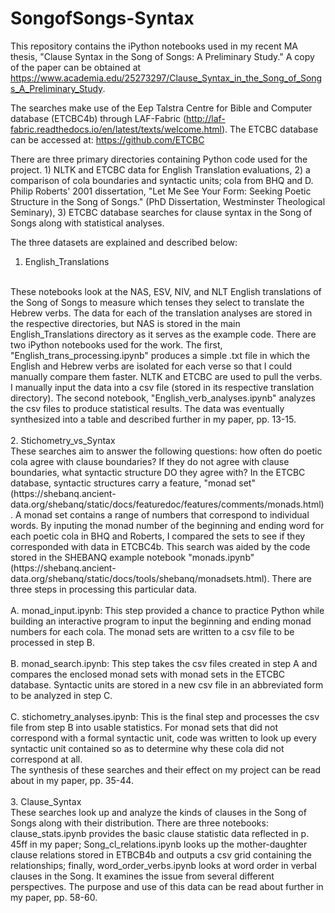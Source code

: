 # SongofSongs-Syntax

This repository contains the iPython notebooks used in my recent MA thesis, "Clause Syntax in the Song of Songs: A Preliminary Study." A copy of the paper can be obtained at https://www.academia.edu/25273297/Clause_Syntax_in_the_Song_of_Songs_A_Preliminary_Study.

The searches make use of the Eep Talstra Centre for Bible and Computer database (ETCBC4b) through LAF-Fabric (http://laf-fabric.readthedocs.io/en/latest/texts/welcome.html). 
The ETCBC database can be accessed at: 
https://github.com/ETCBC

There are three primary directories containing Python code used for the project. 1) NLTK and ETCBC data for English Translation evaluations, 2) a comparison of cola boundaries and syntactic units; cola from BHQ and D. Philip Roberts' 2001 dissertation, "Let Me See Your Form: Seeking Poetic Structure in the Song of Songs." (PhD Dissertation, Westminster Theological Seminary), 3) ETCBC database searches for clause syntax in the Song of Songs along with statistical analyses.

The three datasets are explained and described below:

1. English_Translations
<br>
These notebooks look at the NAS, ESV, NIV, and NLT English translations of the Song of Songs to measure which tenses they select to translate the Hebrew verbs. The data for each of the translation analyses are stored in the respective directories, but NAS is stored in the main English_Translations directory as it serves as the example code. There are two iPython notebooks used for the work. The first, "English_trans_processing.ipynb" produces a simple .txt file in which the English and Hebrew verbs are isolated for each verse so that I could manually compare them faster. NLTK and ETCBC are used to pull the verbs. I manually input the data into a csv file (stored in its respective translation directory). The second notebook, "English_verb_analyses.ipynb" analyzes the csv files to produce statistical results. The data was eventually synthesized into a table and described further in my paper, pp. 13-15.
<br>
<br>
2. Stichometry_vs_Syntax
<br>
These searches aim to answer the following questions: how often do poetic cola agree with clause boundaries? If they do not agree with clause boundaries, what syntactic structure DO they agree with? In the ETCBC database, syntactic structures carry a feature, "monad set" (https://shebanq.ancient-data.org/shebanq/static/docs/featuredoc/features/comments/monads.html). A monad set contains a range of numbers that correspond to individual words. By inputing the monad number of the beginning and ending word for each poetic cola in BHQ and Roberts, I compared the sets to see if they corresponded with data in ETCBC4b. This search was aided by the code stored in the SHEBANQ example notebook "monads.ipynb" (https://shebanq.ancient-data.org/shebanq/static/docs/tools/shebanq/monadsets.html). There are three steps in processing this particular data. 
<br>
<br>
    A. monad_input.ipynb: This step provided a chance to practice Python while building an interactive program to input the beginning and ending monad numbers for each cola. The monad sets are written to a csv file to be processed in step B.
    <br>
    <br>
    B. monad_search.ipynb: This step takes the csv files created in step A and compares the enclosed monad sets with monad sets in the ETCBC database. Syntactic units are stored in a new csv file in an abbreviated form to be analyzed in step C. 
    <br>
    <br>
    C. stichometry_analyses.ipynb: This is the final step and processes the csv file from step B into usable statistics. For monad sets that did not correspond with a formal syntactic unit, code was written to look up every syntactic unit contained so as to determine why these cola did not correspond at all.
<br>
The synthesis of these searches and their effect on my project can be read about in my paper, pp. 35-44.
<br>
<br>
3. Clause_Syntax
<br>
These searches look up and analyze the kinds of clauses in the Song of Songs along with their distribution. There are three notebooks: clause_stats.ipynb provides the basic clause statistic data reflected in p. 45ff in my paper; Song_cl_relations.ipynb looks up the mother-daughter clause relations stored in ETBCB4b and outputs a csv grid containing the relationships; finally, word_order_verbs.ipynb looks at word order in verbal clauses in the Song. It examines the issue from several different perspectives. The purpose and use of this data can be read about further in my paper, pp. 58-60.

